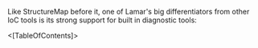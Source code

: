 <!--Title: Diagnostics-->

Like StructureMap before it, one of Lamar's big differentiators from other IoC tools is its strong support for built in diagnostic tools:

<[TableOfContents]>

